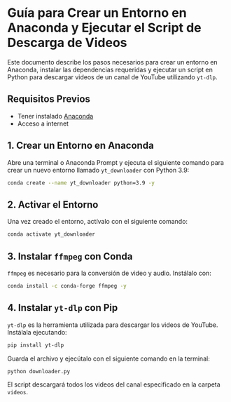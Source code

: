 # Guía para Crear un Entorno en Anaconda y Ejecutar el Script de Descarga de Videos

Este documento describe los pasos necesarios para crear un entorno en Anaconda, instalar las dependencias requeridas y ejecutar un script en Python para descargar videos de un canal de YouTube utilizando `yt-dlp`.

## Requisitos Previos
- Tener instalado [Anaconda](https://www.anaconda.com/)
- Acceso a internet

## 1. Crear un Entorno en Anaconda
Abre una terminal o Anaconda Prompt y ejecuta el siguiente comando para crear un nuevo entorno llamado `yt_downloader` con Python 3.9:

```bash
conda create --name yt_downloader python=3.9 -y
```

## 2. Activar el Entorno
Una vez creado el entorno, actívalo con el siguiente comando:

```bash
conda activate yt_downloader
```

## 3. Instalar `ffmpeg` con Conda
`ffmpeg` es necesario para la conversión de video y audio. Instálalo con:

```bash
conda install -c conda-forge ffmpeg -y
```

## 4. Instalar `yt-dlp` con Pip
`yt-dlp` es la herramienta utilizada para descargar los videos de YouTube. Instálala ejecutando:

```bash
pip install yt-dlp
```

Guarda el archivo y ejecútalo con el siguiente comando en la terminal:

```bash
python downloader.py
```

El script descargará todos los videos del canal especificado en la carpeta `videos`.
